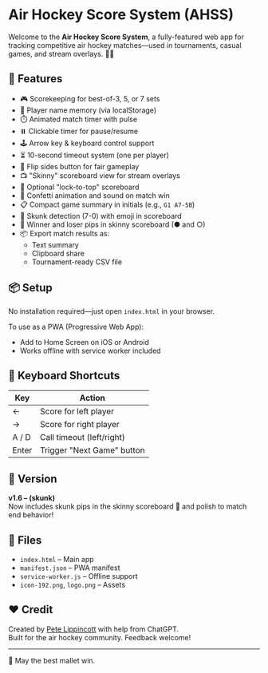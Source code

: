 # Air Hockey Score System (AHSS)

Welcome to the **Air Hockey Score System**, a fully-featured web app for tracking competitive air hockey matches—used in tournaments, casual games, and stream overlays. 🏒💥

## 🚀 Features

- 🎮 Scorekeeping for best-of-3, 5, or 7 sets
- 🧠 Player name memory (via localStorage)
- ⏱️ Animated match timer with pulse
- ⏸️ Clickable timer for pause/resume
- 🕹️ Arrow key & keyboard control support
- ⏳ 10-second timeout system (one per player)
- 🔁 Flip sides button for fair gameplay
- 📺 "Skinny" scoreboard view for stream overlays
- 📌 Optional "lock-to-top" scoreboard
- 🔔 Confetti animation and sound on match win
- 📋 Compact game summary in initials (e.g., `G1 A7-5B`)
- 🦨 Skunk detection (7-0) with emoji in scoreboard
- 🔘 Winner and loser pips in skinny scoreboard (● and ○)
- 📦 Export match results as:
  - Text summary
  - Clipboard share
  - Tournament-ready CSV file

## 📦 Setup

No installation required—just open `index.html` in your browser.

To use as a PWA (Progressive Web App):
- Add to Home Screen on iOS or Android
- Works offline with service worker included

## 🧪 Keyboard Shortcuts

| Key        | Action                        |
|------------|-------------------------------|
| ←          | Score for left player         |
| →          | Score for right player        |
| A / D      | Call timeout (left/right)     |
| Enter      | Trigger "Next Game" button    |

## 📜 Version

**v1.6 – (skunk)**  
Now includes skunk pips in the skinny scoreboard 🦨 and polish to match end behavior!

## 📁 Files

- `index.html` – Main app
- `manifest.json` – PWA manifest
- `service-worker.js` – Offline support
- `icon-192.png`, `logo.png` – Assets

## ❤️ Credit

Created by [Pete Lippincott](https://github.com/petesimple) with help from ChatGPT.  
Built for the air hockey community. Feedback welcome!

---

🏓 May the best mallet win.
